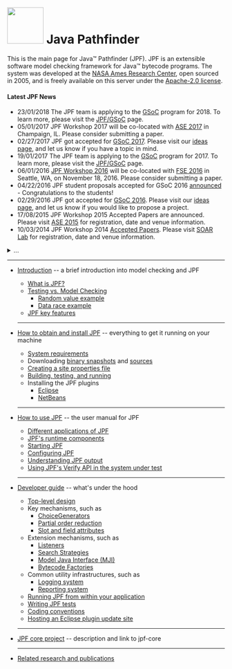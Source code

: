 # <img src="https://ti.arc.nasa.gov/m/events/jpf-workshop-2012/swissarmy.png" width="84" height="84"> Java Pathfinder 
This is the main page for Java™ Pathfinder (JPF). JPF is an extensible software model checking framework for Java™ bytecode programs. The system was developed at the [NASA Ames Research Center](http://arc.nasa.gov), open sourced in 2005, and is freely available on this server under the [Apache-2.0 license](http://www.apache.org/licenses/LICENSE-2.0).

#### Latest JPF News
*  23/01/2018 The JPF team is applying to the [GSoC](https://developers.google.com/open-source/gsoc/) program for 2018. To learn more, please visit the [JPF/GSoC](JPF-Google-Summer-of-Code-2018) page.
*  05/01/2017 JPF Workshop 2017 will be co-located with [ASE 2017](http://ase2017.org) in Champaign, IL. Please consider submitting a paper.
*  02/27/2017 JPF got accepted for [GSoC 2017](https://summerofcode.withgoogle.com/organizations/5314871315922944/). Please visit our [ideas page](https://jpf.byu.edu/gsoc17/projects/projects.html), and let us know if you have a topic in mind.
*  19/01/2017 The JPF team is applying to the [GSoC](https://developers.google.com/open-source/gsoc/) program for 2017. To learn more, please visit the [JPF/GSoC](https://jpf.byu.edu/gsoc17/) page.
*  06/01/2016 [JPF Workshop 2016](http://jpf.byu.edu/jpf-workshop-2016/) will be co-located with [FSE 2016](http://www.cs.ucdavis.edu/fse2016/) in Seattle, WA, on November 18, 2016. Please consider submitting a paper.
*  04/22/2016 JPF student proposals accepted for GSoC 2016 [announced](https://summerofcode.withgoogle.com/organizations/5791763432210432/#projects) - Congratulations to the students!
*  02/29/2016 JPF got accepted for [GSoC 2016](https://summerofcode.withgoogle.com/organizations/5791763432210432/). Please visit our [ideas page](https://jpf.byu.edu/gsoc16/projects/projects.html), and let us know if you would like to propose a project.
*  17/08/2015 JPF Workshop 2015 Accepted Papers are announced. Please visit [ASE 2015](http://ase2015.unl.edu) for registration, date and venue information. 
*  10/03/2014 JPF Workshop 2014 [Accepted Papers](JPF-Workshop-2014-Accepted-Papers). Please visit [SOAR Lab](JPF-Workshop-2014-Accepted-Papers) for registration, date and venue information. 
<details close>
<summary>...</summary>
<ul>
<li>10/01/2013 JPF Workshop 2013 <a href="JPF-Workshop-2013-Accepted-Papers">Accepted Papers</a>. Please note <a href="http://ti.arc.nasa.gov/events/jpf-workshop-2013">JPF Workshop 2013</a> website is down due to the shutdown, please visit <a href="http://ase2013.org">ASE 2013</a> for registration, date and venue information.</li>

<li>06/20/2013 <a href="http://ti.arc.nasa.gov/events/jpf-workshop-2013/">JPF Workshop 2013</a> will be co-located with <a href="http://ase2013.org">ASE 2013</a> Please submit papers.<\li>

<li>05/27/2013 JPF student proposals accepted for GSoC 2013 <a href="https://www.google-melange.com/archive/gsoc/2013/orgs/javapathfinder">announced</a> - Congratulations to the students!</li>

<li>04/08/2013 The show is on - JPF got accepted for GSoC 2013. Please visit the <a href="https://sites.google.com/site/jpfgsoc2013/">GSoC project ideas page</a> or let us know about your own project suggestions. </li>
 
<li>06/07/2012 <a href="http://ti.arc.nasa.gov/events/jpf-workshop-2012/">JPF Workshop 2012</a> is co-located with <a href="http://www.sigsoft.org/fse20/">FSE 2012</a>, November 11 and 12. We solicit submissions for the <a href="http://ti.arc.nasa.gov/events/jpf-workshop-2012/">JPF Workshop 2012</a>. </li>

<li>04/23/2012 JPF student proposals accepted for GSoC 2012 <a href="https://www.google-melange.com/archive/gsoc/2012/orgs/javapathfinder">announced</a> - Congratulations to the students! </li>

<li>03/26/2012 GSoC Student Applications period is open until April 6. Please submit your proposal at <a href="https://www.google-melange.com/archive/gsoc/2012/orgs/javapathfinder">JPF GSoC page</a>. </li>

<li>03/16/2012 JPF has been accepted as mentoring org. for GSoC 2012. Visit <a href="https://github.com/javapathfinder/jpf-core/wiki/JPF-and-Google-Summer-of-Code-2012">our ideas page</a>. </li>

<li>10/14/2011 A hands-on JPF tutorial will be held on Nov 7th at Lawrence, Kansas co-located with <a href="http://www.continuinged.ku.edu/programs/ase">ASE 2011</a>. </li>

<li>05/26/2011 <a href="http://ti.arc.nasa.gov/events/jpf-workshop-2011/">JPF Workshop</a> is co-located with <a href="http://www.continuinged.ku.edu/programs/ase">ASE 2011, Lawrence, Kansas</a> - Submit papers on your work. </li>

<li>03/25/2011 JPF student proposals accepted for GSoC 2011 <a href="https://www.google-melange.com/archive/gsoc/2011/orgs/javapathfinder">announced</a> - Congratulations to the students! </li>

<li>03/18/2011 JPF has been accepted as mentoring org. for GSoC 2011. Visit <a href="https://github.com/javapathfinder/jpf-core/wiki/JPF-and-Google-Summer-of-Code-2011">our ideas page</a>. </li>

<li>11/30/2010<a href="JPF-Version-6-released">JPF version 6 released</a> - update your <a href="https://github.com/javapathfinder/jpf-core">jpf-core</a>.</li>

<li>09/20/2010<a href="https://github.com/javapathfinder/jpf-core">ASE 2010 Tutorial on Automated Component-Based Verification</a> <a href="http://babelfish.arc.nasa.gov/trac/jpf/attachment/wiki/WikiStart/CV-ASE10-final.pdf">Slides</a>.</li>

<li>08/02/2010 Summer project presentations set for 08/13/2010 - see <a href="Summer-Project-Summit-2010">summer summit event page</a>.</li>

<li>04/29/2010 Selected summer projects announced</li>

<li>02/14/2010 <a href="http://selab.fbk.eu/issta2010/index.php?p=tutorials">ISSTA 2010 Tutorial on Automated Testing with Java PathFinder</a> announced.</li>

<li>02/12/2010 Call for Google Summer of Code 2010 project proposals out - visit <a href="https://github.com/javapathfinder/jpf-core/wiki/JPF-and-Google-Summer-of-Code-2010">our SoC page</a>.</li>

<li>01/30/2010 <a href="http://groups.google.com/group/java-pathfinder">JPF Google group</a> replaces old mailing lists.</li>

<li>01/12/2010 <a href="http://www.fujitsu.com/global/news/pr/archives/month/2010/20100112-02.html">Fujitsu press announcement</a> released about using and extending <a href="https://babelfish.arc.nasa.gov/trac/jpf/wiki/projects/jpf-symbc">Symbolic PathFinder</a> for comprehensive testing of Java web applications.</li>

<li>09/02/2009 JPF server on <a href="http://babelfish.arc.nasa.gov/trac/jpf"></a> goes live, featuring the JPFWiki and separate Mercurial repositories for JPF core and extension projects.</li>

<li>07/22/2009 JPF wins the 2009 "Outstanding Technology Development Award" of the Federal Laboratory Consortium (FLC), Far West Division.</li>
</ul>
</details>

<!-- This page is our primary source of documentation, and is divided into the following sections. -->

   ---

  * [Introduction](Introduction) -- a brief introduction into model checking and JPF
    * [What is JPF?](What-is-JPF)
    * [Testing vs. Model Checking](Testing-vs.-Model-Checking)
         - [Random value example](Random-Example)
         - [Data race example](Race-Example)
    * [JPF key features](Classification)
    
    ---

  * [How to obtain and install JPF](How-to-install-JPF) -- everything to get it running on your machine
    - [System requirements](System-requirements)
    - Downloading [binary snapshots](Downloading-binary-snapshots) and [sources](Downloading-sources)
    - [Creating a site properties file](Creating-site-properties-file)
    - [Building, testing, and running](Build,-Test,-Run)
    - Installing the JPF plugins
         - [Eclipse](Eclipse-Plugin) 
         - [NetBeans](NetBeans-Plugin)
    
    ---
         
  * [How to use JPF](How-to-use-JPF) -- the user manual for JPF    
    - [Different applications of JPF](Different-applications-of-JPF)
    - [JPF's runtime components](Runtime-components-of-JPF)
    - [Starting JPF](Running-JPF)
    - [Configuring JPF](Configuring-JPF)
    - [Understanding JPF output](Understanding-JPF-output)
    - [Using JPF's Verify API in the system under test](Verify-API-of-JPF)
    
    ---
        
  * [Developer guide](Developer-guide) -- what's under the hood
    * [Top-level design](Search-Strategies)
    * Key mechanisms, such as 
        - [ChoiceGenerators](ChoiceGenerators)
        - [Partial order reduction](Partial-Order-Reduction)
        - [Slot and field attributes](Slot-and-field-attributes)
    * Extension mechanisms, such as
        - [Listeners](Listeners)
        - [Search Strategies](Search-Strategies)
        - [Model Java Interface (MJI)](Model-Java-Interface)
        - [Bytecode Factories](Bytecode-Factories)
    * Common utility infrastructures, such as
        - [Logging system](Logging-system)
        - [Reporting system](Reporting-system)
    * [Running JPF from within your application](Running-JPF-from-application)
    * [Writing JPF tests](Writing-JPF-tests)
    * [Coding conventions](Coding-Convention)
    * [Hosting an Eclipse plugin update site](Host-Eclipse-plugin-update-site) 
        
    ---
        
  * [JPF core project](JPF-core) -- description and link to jpf-core
    
    ---
      
  * [Related research and publications](Related-publications)    